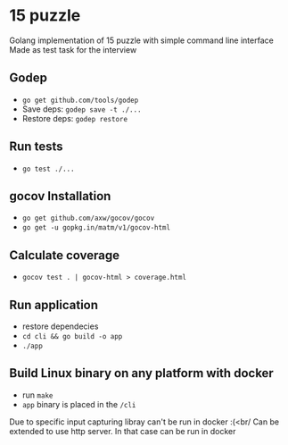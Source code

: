 # 15 puzzle
Golang implementation of 15 puzzle with simple command line interface<br/>
Made as test task for the interview

## Godep
- `go get github.com/tools/godep`
- Save deps: `godep save -t ./...`
- Restore deps: `godep restore`

## Run tests
- `go test ./...`

## gocov Installation
- `go get github.com/axw/gocov/gocov`
- `go get -u gopkg.in/matm/v1/gocov-html`

## Calculate coverage
- `gocov test . | gocov-html > coverage.html`

## Run application
- restore dependecies
- `cd cli && go build -o app`
- `./app`

## Build Linux binary on any platform with docker
- run `make`
- `app` binary is placed in the `/cli` 

Due to specific input capturing libray can't be run in docker :(<br/
Can be extended to use http server. In that case can be run in docker

